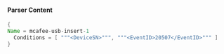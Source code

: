 #### Parser Content
```Java
{
Name = mcafee-usb-insert-1
  Conditions = [ """<DeviceSN>""", """<EventID>20507</EventID>""" ]
}
```